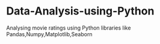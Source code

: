 # Data-Analysis-using-Python
Analysing movie ratings using Python libraries like Pandas,Numpy,Matplotlib,Seaborn
